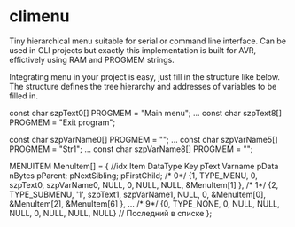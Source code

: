 # climenu
Tiny hierarchical menu suitable for serial or command line interface. Can be used in CLI projects but exactly this implementation is built for AVR, effictively using RAM and PROGMEM strings.

Integrating menu in your project is easy, just fill in the structure like below. The structure defines the tree hierarchy and addresses of variables to be filled in.

const char szpText0[] PROGMEM = "Main menu";
...
const char szpText8[] PROGMEM = "Exit program";

const char szpVarName0[] PROGMEM = "";
...
const char szpVarName5[] PROGMEM = "Str1";
...
const char szpVarName8[] PROGMEM = "";


MENUITEM MenuItem[] = 
{
//idx  Item DataType		Key	     pText		Varname		pData		nBytes					pParent;		pNextSibling;	pFirstChild;
/* 0*/	{1,	TYPE_MENU,		0,   szpText0,	szpVarName0,	NULL,		0,						NULL,			NULL,			&MenuItem[1]	},
/* 1*/	{2,	TYPE_SUBMENU,	'1', szpText1,	szpVarName1,	NULL,		0,						&MenuItem[0],	&MenuItem[2],	&MenuItem[6]	},
...
/* 9*/	{0,	TYPE_NONE,		0,		NULL,		NULL,		NULL,		0,						NULL,			NULL,			NULL} // Последний в списке
};
